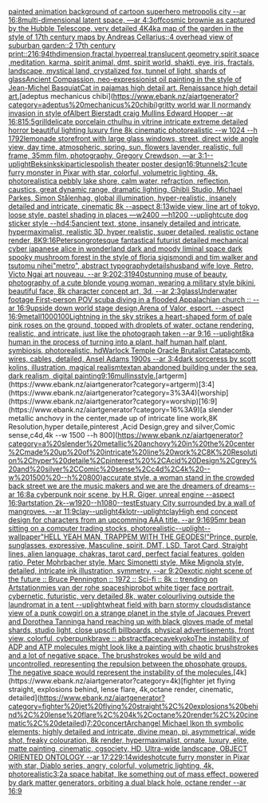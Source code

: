 [painted animation background of cartoon superhero metropolis city --ar 16:8](https://www.ebank.nz/aiartgenerator?category=painted%20animation%20background%20of%20cartoon%20superhero%20metropolis%20city%20--ar%2016%3A8)[multi-dimensional latent space, —ar 4:3](https://www.ebank.nz/aiartgenerator?category=multi-dimensional%20latent%20space%2C%20%E2%80%94ar%204%3A3)[off](https://www.ebank.nz/aiartgenerator?category=off)[cosmic brownie as captured by the Hubble Telescope, very detailed 4K](https://www.ebank.nz/aiartgenerator?category=cosmic%20brownie%20as%20captured%20by%20the%20Hubble%20Telescope%2C%20very%20detailed%204K)[4k](https://www.ebank.nz/aiartgenerator?category=4k)[a map of the garden in the style of 17th century maps by Andreas Cellarius::4 overhead view of suburban garden::2 17th century print::2](https://www.ebank.nz/aiartgenerator?category=a%20map%20of%20the%20garden%20in%20the%20style%20of%2017th%20century%20maps%20by%20Andreas%20Cellarius%3A%3A4%20overhead%20view%20of%20suburban%20garden%3A%3A2%2017th%20century%20print%3A%3A2)[16:9](https://www.ebank.nz/aiartgenerator?category=16%3A9)[4thdimension,fractal,hyperreal,translucent,geometry,spirit,space,meditation, karma, spirit animal, dmt, spirit world, shakti, eye, iris, fractals, landscape, mystical land, crystalized fox, tunnel of light, shards of glass](https://www.ebank.nz/aiartgenerator?category=4thdimension%2Cfractal%2Chyperreal%2Ctranslucent%2Cgeometry%2Cspirit%2Cspace%2Cmeditation%2C%20karma%2C%20spirit%20animal%2C%20dmt%2C%20spirit%20world%2C%20shakti%2C%20eye%2C%20iris%2C%20fractals%2C%20landscape%2C%20mystical%20land%2C%20crystalized%20fox%2C%20tunnel%20of%20light%2C%20shards%20of%20glass)[Ancient Compassion, neo-expressionist oil painting in the style of Jean-Michel Basquiat](https://www.ebank.nz/aiartgenerator?category=Ancient%20Compassion%2C%20neo-expressionist%20oil%20painting%20in%20the%20style%20of%20Jean-Michel%20Basquiat)[Cat in pajamas high detail art. Renaissance high detail art.](https://www.ebank.nz/aiartgenerator?category=Cat%20in%20pajamas%20high%20detail%20art.%20Renaissance%20high%20detail%20art.)[adeptus mechanicus chibi](https://www.ebank.nz/aiartgenerator?category=adeptus%20mechanicus%20chibi)[gritty world war II normandy invasion in style ofAlbert Bierstadt craig Mullins Edward Hopper --ar 16:8](https://www.ebank.nz/aiartgenerator?category=gritty%20world%20war%20II%20normandy%20invasion%20in%20style%20ofAlbert%20Bierstadt%20craig%20Mullins%20Edward%20Hopper%20--ar%2016%3A8)[15:5](https://www.ebank.nz/aiartgenerator?category=15%3A5)[grill](https://www.ebank.nz/aiartgenerator?category=grill)[delicate porcelain cthulhu in vitrine intricate extreme detailed horror beautiful lighting luxury fine 8k cinematic photorealistic --w 1024 --h 1792](https://www.ebank.nz/aiartgenerator?category=delicate%20porcelain%20cthulhu%20in%20vitrine%20intricate%20extreme%20detailed%20horror%20beautiful%20lighting%20luxury%20fine%208k%20cinematic%20photorealistic%20--w%201024%20--h%201792)[lemonade storefront with large glass windows, street, direct wide angle view, day time, atmospheric, spring, sun, flowers lavender, realistic, full frame, 35mm film, photography, Gregory Crewdson, —ar 3:1](https://www.ebank.nz/aiartgenerator?category=lemonade%20storefront%20with%20large%20glass%20windows%2C%20street%2C%20direct%20wide%20angle%20view%2C%20day%20time%2C%20atmospheric%2C%20spring%2C%20sun%2C%20flowers%20lavender%2C%20realistic%2C%20full%20frame%2C%2035mm%20film%2C%20photography%2C%20Gregory%20Crewdson%2C%20%E2%80%94ar%203%3A1)[--uplight](https://www.ebank.nz/aiartgenerator?category=--uplight)[Beksinkski](https://www.ebank.nz/aiartgenerator?category=Beksinkski)[particles](https://www.ebank.nz/aiartgenerator?category=particles)[polish theater poster design](https://www.ebank.nz/aiartgenerator?category=polish%20theater%20poster%20design)[16:9](https://www.ebank.nz/aiartgenerator?category=16%3A9)[tunnels](https://www.ebank.nz/aiartgenerator?category=tunnels)[2:1](https://www.ebank.nz/aiartgenerator?category=2%3A1)[cute furry monster in Pixar with star, colorful, volumetric lighting, 4k, photorealistic](https://www.ebank.nz/aiartgenerator?category=cute%20furry%20monster%20in%20Pixar%20with%20star%2C%20colorful%2C%20volumetric%20lighting%2C%204k%2C%20photorealistic)[a pebbly lake shore, calm water, refraction, reflection, caustics, great dynamic range, dramatic lighting, Ghibli Studio, Michael Parkes, Simon Stålenhag, global illumination, hyper-realistic, insanely detailed and intricate, cinematic 8k --aspect 8:13](https://www.ebank.nz/aiartgenerator?category=a%20pebbly%20lake%20shore%2C%20calm%20water%2C%20refraction%2C%20reflection%2C%20caustics%2C%20great%20dynamic%20range%2C%20dramatic%20lighting%2C%20Ghibli%20Studio%2C%20Michael%20Parkes%2C%20Simon%20St%C3%A5lenhag%2C%20global%20illumination%2C%20hyper-realistic%2C%20insanely%20detailed%20and%20intricate%2C%20cinematic%208k%20--aspect%208%3A13)[wide view, line art of tokyo, loose style, pastel shading in places —w2400 —h1200 --uplight](https://www.ebank.nz/aiartgenerator?category=wide%20view%2C%20line%20art%20of%20tokyo%2C%20loose%20style%2C%20pastel%20shading%20in%20places%20%E2%80%94w2400%20%E2%80%94h1200%20--uplight)[cute dog sticker style --hd](https://www.ebank.nz/aiartgenerator?category=cute%20dog%20sticker%20style%20--hd)[4:5](https://www.ebank.nz/aiartgenerator?category=4%3A5)[ancient text, stone, insanely detailed and intricate, hypermaximalist, realistic 3D, hyper realistic, super detailed, realistic octane render, 8K](https://www.ebank.nz/aiartgenerator?category=ancient%20text%2C%20stone%2C%20insanely%20detailed%20and%20intricate%2C%20hypermaximalist%2C%20realistic%203D%2C%20hyper%20realistic%2C%20super%20detailed%2C%20realistic%20octane%20render%2C%208K)[9:16](https://www.ebank.nz/aiartgenerator?category=9%3A16)[Peterson](https://www.ebank.nz/aiartgenerator?category=Peterson)[grotesque fantastical futurist detailed mechanical cyber japanese alice in wonderland dark and moody liminal space dark spooky mushroom forest in the style of floria sigismondi and tim walker and tsutomu nihei](https://www.ebank.nz/aiartgenerator?category=grotesque%20fantastical%20futurist%20detailed%20mechanical%20cyber%20japanese%20alice%20in%20wonderland%20dark%20and%20moody%20liminal%20space%20dark%20spooky%20mushroom%20forest%20in%20the%20style%20of%20floria%20sigismondi%20and%20tim%20walker%20and%20tsutomu%20nihei)["metro", abstract typography](https://www.ebank.nz/aiartgenerator?category=%22metro%22%2C%20abstract%20typography)[details](https://www.ebank.nz/aiartgenerator?category=details)[husband wife love, Retro, Victo Ngai art nouveau,  --ar 9:20](https://www.ebank.nz/aiartgenerator?category=husband%20wife%20love%2C%20Retro%2C%20Victo%20Ngai%20art%20nouveau%2C%20%20--ar%209%3A20)[2:3](https://www.ebank.nz/aiartgenerator?category=2%3A3)[1940](https://www.ebank.nz/aiartgenerator?category=1940)[stunning muse of beauty, photography of a cute blonde young woman, wearing a military style bikini, beautiful face, 8k character concept art, 3d, --ar 2:3](https://www.ebank.nz/aiartgenerator?category=stunning%20muse%20of%20beauty%2C%20photography%20of%20a%20cute%20blonde%20young%20woman%2C%20wearing%20a%20military%20style%20bikini%2C%20beautiful%20face%2C%208k%20character%20concept%20art%2C%203d%2C%20--ar%202%3A3)[glass](https://www.ebank.nz/aiartgenerator?category=glass)[Underwater footage First-person POV scuba diving in a flooded Appalachian church :: --ar 16:9](https://www.ebank.nz/aiartgenerator?category=Underwater%20footage%20First-person%20POV%20scuba%20diving%20in%20a%20flooded%20Appalachian%20church%20%3A%3A%20--ar%2016%3A9)[upside down world stage design,Arena of Valor, esport. --aspect 16:9](https://www.ebank.nz/aiartgenerator?category=upside%20down%20world%20stage%20design%2CArena%20of%20Valor%2C%20esport.%20--aspect%2016%3A9)[metall](https://www.ebank.nz/aiartgenerator?category=metall)[1000100](https://www.ebank.nz/aiartgenerator?category=1000100)[Lightning in the sky strikes a heart-shaped form of pale pink roses on the ground, topped with droplets of water, octane rendering, realistic, and intricate, just like the photograph taken --ar 9:16 --uplight](https://www.ebank.nz/aiartgenerator?category=Lightning%20in%20the%20sky%20strikes%20a%20heart-shaped%20form%20of%20pale%20pink%20roses%20on%20the%20ground%2C%20topped%20with%20droplets%20of%20water%2C%20octane%20rendering%2C%20realistic%2C%20and%20intricate%2C%20just%20like%20the%20photograph%20taken%20--ar%209%3A16%20--uplight)[8k](https://www.ebank.nz/aiartgenerator?category=8k)[a human in the process of turning into a plant, half human half plant, symbiosis, photorealistic, hd](https://www.ebank.nz/aiartgenerator?category=a%20human%20in%20the%20process%20of%20turning%20into%20a%20plant%2C%20half%20human%20half%20plant%2C%20symbiosis%2C%20photorealistic%2C%20hd)[Warlock Temple Oracle Brutalist Catatacomb, wires, cables, detailed, Ansel Adams 1900s --ar 3:4](https://www.ebank.nz/aiartgenerator?category=Warlock%20Temple%20Oracle%20Brutalist%20Catatacomb%2C%20wires%2C%20cables%2C%20detailed%2C%20Ansel%20Adams%201900s%20--ar%203%3A4)[dark sorceress by scott kolins, illustration, magical realism](https://www.ebank.nz/aiartgenerator?category=dark%20sorceress%20by%20scott%20kolins%2C%20illustration%2C%20magical%20realism)[text](https://www.ebank.nz/aiartgenerator?category=text)[an abandoned building under the sea, dark realism, digital painting](https://www.ebank.nz/aiartgenerator?category=an%20abandoned%20building%20under%20the%20sea%2C%20dark%20realism%2C%20digital%20painting)[9:16](https://www.ebank.nz/aiartgenerator?category=9%3A16)[mullins](https://www.ebank.nz/aiartgenerator?category=mullins)[style.](https://www.ebank.nz/aiartgenerator?category=style.)[artgerm](https://www.ebank.nz/aiartgenerator?category=artgerm)[3:4](https://www.ebank.nz/aiartgenerator?category=3%3A4)[worship](https://www.ebank.nz/aiartgenerator?category=worship)[16:9](https://www.ebank.nz/aiartgenerator?category=16%3A9)[a slender metallic anchovy in the center,made up of intricate line work,8K Resolution,hyper detaile,pinterest ,Acid Design,grey and silver,Comic sense,c4d,4k --w 1500 --h 800](https://www.ebank.nz/aiartgenerator?category=a%20slender%20metallic%20anchovy%20in%20the%20center%2Cmade%20up%20of%20intricate%20line%20work%2C8K%20Resolution%2Chyper%20detaile%2Cpinterest%20%2CAcid%20Design%2Cgrey%20and%20silver%2CComic%20sense%2Cc4d%2C4k%20--w%201500%20--h%20800)[accurate style, a woman stand in the crowded back street we are the music makers and we are the dreamers of dreams--ar 16:8](https://www.ebank.nz/aiartgenerator?category=accurate%20style%2C%20a%20woman%20stand%20in%20the%20crowded%20back%20street%20we%20are%20the%20music%20makers%20and%20we%20are%20the%20dreamers%20of%20dreams--ar%2016%3A8)[a cyberpunk noir scene, by H.R. Giger, unreal engine --aspect 16:9](https://www.ebank.nz/aiartgenerator?category=a%20cyberpunk%20noir%20scene%2C%20by%20H.R.%20Giger%2C%20unreal%20engine%20--aspect%2016%3A9)[artstation,2k--w1920--h1080](https://www.ebank.nz/aiartgenerator?category=artstation%2C2k--w1920--h1080)[--test](https://www.ebank.nz/aiartgenerator?category=--test)[Estuary City surrounded by a wall of mangroves. --ar 11:9](https://www.ebank.nz/aiartgenerator?category=Estuary%20City%20surrounded%20by%20a%20wall%20of%20mangroves.%20--ar%2011%3A9)[clay](https://www.ebank.nz/aiartgenerator?category=clay)[--uplight](https://www.ebank.nz/aiartgenerator?category=--uplight)[4k](https://www.ebank.nz/aiartgenerator?category=4k)[lotr](https://www.ebank.nz/aiartgenerator?category=lotr)[--uplight](https://www.ebank.nz/aiartgenerator?category=--uplight)[clay](https://www.ebank.nz/aiartgenerator?category=clay)[High end concept design for characters from an upcomming AAA title. --ar 9:16](https://www.ebank.nz/aiartgenerator?category=High%20end%20concept%20design%20for%20characters%20from%20an%20upcomming%20AAA%20title.%20--ar%209%3A16)[95](https://www.ebank.nz/aiartgenerator?category=95)[mr bean sitting on a computer trading stocks, photorealistic](https://www.ebank.nz/aiartgenerator?category=mr%20bean%20sitting%20on%20a%20computer%20trading%20stocks%2C%20photorealistic)[--uplight](https://www.ebank.nz/aiartgenerator?category=--uplight)[--wallpaper](https://www.ebank.nz/aiartgenerator?category=--wallpaper)["HELL YEAH MAN, TRAPPEM WITH THE GEODES!"](https://www.ebank.nz/aiartgenerator?category=%22HELL%20YEAH%20MAN%2C%20TRAPPEM%20WITH%20THE%20GEODES%21%22)[Prince, purple, sunglasses, expressive, Masculine, spirit, DMT, LSD, Tarot Card, Straight lines, alien language, chakras, tarot card, perfect facial features, golden ratio, Peter Mohrbacher style, Marc Simonetti style, Mike Mignola style, detailed, intricate ink illustration, symmetry, --ar 9:20](https://www.ebank.nz/aiartgenerator?category=Prince%2C%20purple%2C%20sunglasses%2C%20expressive%2C%20Masculine%2C%20spirit%2C%20DMT%2C%20LSD%2C%20Tarot%20Card%2C%20Straight%20lines%2C%20alien%20language%2C%20chakras%2C%20tarot%20card%2C%20perfect%20facial%20features%2C%20golden%20ratio%2C%20Peter%20Mohrbacher%20style%2C%20Marc%20Simonetti%20style%2C%20Mike%20Mignola%20style%2C%20detailed%2C%20intricate%20ink%20illustration%2C%20symmetry%2C%20--ar%209%3A20)[exotic,](https://www.ebank.nz/aiartgenerator?category=exotic%2C)[night scene of the future :: Bruce Pennington :: 1972 :: Sci-fi :: 8k :: trending on Artstation](https://www.ebank.nz/aiartgenerator?category=night%20scene%20of%20the%20future%20%3A%3A%20Bruce%20Pennington%20%3A%3A%201972%20%3A%3A%20Sci-fi%20%3A%3A%208k%20%3A%3A%20trending%20on%20Artstation)[mies van der rohe spaceship](https://www.ebank.nz/aiartgenerator?category=mies%20van%20der%20rohe%20spaceship)[robot white tiger face portrait, cybernetic, futuristic, very detailed 8k, water colour](https://www.ebank.nz/aiartgenerator?category=robot%20white%20tiger%20face%20portrait%2C%20cybernetic%2C%20futuristic%2C%20very%20detailed%208k%2C%20water%20colour)[living outside the laundromat in a tent --uplight](https://www.ebank.nz/aiartgenerator?category=living%20outside%20the%20laundromat%20in%20a%20tent%20--uplight)[wheat field with barn stormy clouds](https://www.ebank.nz/aiartgenerator?category=wheat%20field%20with%20barn%20stormy%20clouds)[distance view of a punk cowgirl on a strange planet in the style of Jacques Prevert and Dorothea Tanning](https://www.ebank.nz/aiartgenerator?category=distance%20view%20of%20a%20punk%20cowgirl%20on%20a%20strange%20planet%20in%20the%20style%20of%20Jacques%20Prevert%20and%20Dorothea%20Tanning)[a hand reaching up with black gloves made of metal shards, studio light, close up](https://www.ebank.nz/aiartgenerator?category=a%20hand%20reaching%20up%20with%20black%20gloves%20made%20of%20metal%20shards%2C%20studio%20light%2C%20close%20up)[scifi billboards, physical advertisements, front view, colorful, cyberpunk](https://www.ebank.nz/aiartgenerator?category=scifi%20billboards%2C%20physical%20advertisements%2C%20front%20view%2C%20colorful%2C%20cyberpunk)[brave :: abstract](https://www.ebank.nz/aiartgenerator?category=brave%20%3A%3A%20abstract)[face](https://www.ebank.nz/aiartgenerator?category=face)[cave](https://www.ebank.nz/aiartgenerator?category=cave)[kyoko](https://www.ebank.nz/aiartgenerator?category=kyoko)[The instability of ADP and ATP molecules might look like a painting with chaotic brushstrokes and a lot of negative space. The brushstrokes would be wild and uncontrolled, representing the repulsion between the phosphate groups. The negative space would represent the instability of the molecules.](https://www.ebank.nz/aiartgenerator?category=The%20instability%20of%20ADP%20and%20ATP%20molecules%20might%20look%20like%20a%20painting%20with%20chaotic%20brushstrokes%20and%20a%20lot%20of%20negative%20space.%20The%20brushstrokes%20would%20be%20wild%20and%20uncontrolled%2C%20representing%20the%20repulsion%20between%20the%20phosphate%20groups.%20The%20negative%20space%20would%20represent%20the%20instability%20of%20the%20molecules.)[4k](https://www.ebank.nz/aiartgenerator?category=4k)[fighter jet flying straight, explosions behind, lense flare, 4k,octane render, cinematic, detailed](https://www.ebank.nz/aiartgenerator?category=fighter%20jet%20flying%20straight%2C%20explosions%20behind%2C%20lense%20flare%2C%204k%2Coctane%20render%2C%20cinematic%2C%20detailed)[7:20](https://www.ebank.nz/aiartgenerator?category=7%3A20)[concert](https://www.ebank.nz/aiartgenerator?category=concert)[Archangel Michael Ikon th symbolic elements; highly detailed and intricate, divine mean, pi, asymmetrical, wide shot, freaky colouration, 8k render, hypermaximalist, ornate, luxury, elite, matte painting, cinematic, cgsociety, HD, Ultra-wide landscape, OBJECT ORIENTED ONTOLOGY --ar 17:22](https://www.ebank.nz/aiartgenerator?category=Archangel%20Michael%20Ikon%20th%20symbolic%20elements%3B%20highly%20detailed%20and%20intricate%2C%20divine%20mean%2C%20pi%2C%20asymmetrical%2C%20wide%20shot%2C%20freaky%20colouration%2C%208k%20render%2C%20hypermaximalist%2C%20ornate%2C%20luxury%2C%20elite%2C%20matte%20painting%2C%20cinematic%2C%20cgsociety%2C%20HD%2C%20Ultra-wide%20landscape%2C%20OBJECT%20ORIENTED%20ONTOLOGY%20--ar%2017%3A22)[9:14](https://www.ebank.nz/aiartgenerator?category=9%3A14)[wideshot](https://www.ebank.nz/aiartgenerator?category=wideshot)[cute furry monster in Pixar with star, Diablo series, angry, colorful, volumetric lighting, 4k, photorealistic](https://www.ebank.nz/aiartgenerator?category=cute%20furry%20monster%20in%20Pixar%20with%20star%2C%20Diablo%20series%2C%20angry%2C%20colorful%2C%20volumetric%20lighting%2C%204k%2C%20photorealistic)[3:2](https://www.ebank.nz/aiartgenerator?category=3%3A2)[a space habitat, lke something out of mass effect, powered by dark matter generators, orbiting a dual black hole, octane render --ar 16:9](https://www.ebank.nz/aiartgenerator?category=a%20space%20habitat%2C%20lke%20something%20out%20of%20mass%20effect%2C%20powered%20by%20dark%20matter%20generators%2C%20orbiting%20a%20dual%20black%20hole%2C%20octane%20render%20--ar%2016%3A9)